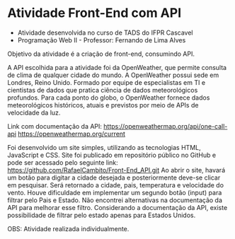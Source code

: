 # Atividade Front-End com API

- Atividade desenvolvida no curso de TADS do IFPR Cascavel
- Programação Web II - Professor: Fernando de Lima Alves

Objetivo da atividade é a criação de front-end, consumindo API.

A API escolhida para a atividade foi da OpenWeather, que permite consulta de clima de qualquer cidade do mundo.
A OpenWeather possui sede em Londres, Reino Unido. Formado por equipe de especialistas em TI e cientistas de dados que pratica ciência de dados meteorológicos profundos. Para cada ponto do globo, o OpenWeather fornece dados meteorológicos históricos, atuais e previstos por meio de APIs de velocidade da luz.

Link com documentação da API: 
https://openweathermap.org/api/one-call-api
https://openweathermap.org/current

Foi desenvolvido um site simples, utilizando as tecnologias HTML, JavaScript e CSS.
Site foi publicado em repositório público no GitHub e pode ser acessado pelo seguinte link: https://github.com/RafaelCambito/Front-End_API.git
Ao abrir o site, havará um botão para digitar a cidade desejada e posteriormente deve-se clicar em pesquisar. Será retornado a cidade, pais, temperatura e velocidade do vento.
Houve dificuldade em implementar um segundo botão (input) para filtrar pelo Pais e Estado. Não encontrei alternativas na documentação da API para melhorar esse filtro. Considerando a documentação da API, existe possibilidade de filtrar pelo estado apenas para Estados Unidos.

OBS: Atividade realizada individualmente.
